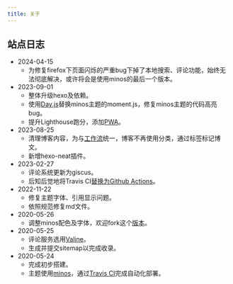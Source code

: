 ```yaml
---
title: 关于
---
```


## 站点日志

- 2024-04-15
  - 为修复firefox下页面闪烁的严重bug下掉了本地搜索、评论功能，始终无法彻底解决，或许将会是使用minos的最后一个版本。
- 2023-09-01
  - 整体升级hexo及依赖。
  - 使用[Day.js][7]替换minos主题的moment.js，修复minos主题的代码高亮bug。
  - 提升Lighthouse跑分，添加[PWA][8]。
- 2023-08-25
  - 清理博客内容，为与[工作流][6]统一，博客不再使用分类，通过标签标记博文。
  - 新增hexo-neat插件。
- 2023-02-27
  - 评论系统更新为giscus。
  - 后知后觉地将Travis CI[替换为Github Actions][5]。
- 2022-11-22
  - 修复主题字体、引用显示问题。
  - 依照规范修复md文件。
- 2020-05-26
  - 调整minos配色及字体，欢迎fork这个[版本][4]。
- 2020-05-25
  - 评论服务选用[Valine][3]。
  - 生成并提交sitemap以完成收录。
- 2020-05-24
  - 完成初步搭建。
  - 主题使用[minos][1]，通过[Travis CI][2]完成自动化部署。

[1]: https://github.com/ppoffice/hexo-theme-minos
[2]: https://travis-ci.org/
[3]: https://valine.js.org/
[4]: https://github.com/mykonakona/hexo-theme-minos
[5]: https://www.v2ex.com/t/736510
[6]: https://mykonakona.github.io/posts/2023-08-27/
[7]: https://day.js.org/
[8]: https://mykonakona.github.io/posts/2023-09-01/
